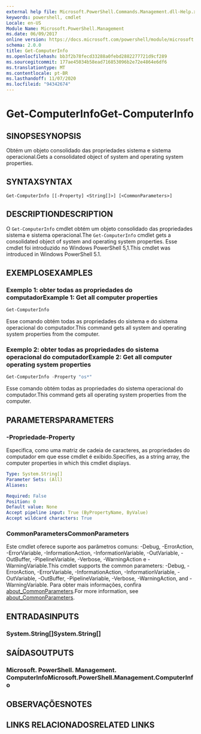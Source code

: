 ```yaml
---
external help file: Microsoft.PowerShell.Commands.Management.dll-Help.xml
keywords: powershell, cmdlet
Locale: en-US
Module Name: Microsoft.PowerShell.Management
ms.date: 06/09/2017
online version: https://docs.microsoft.com/powershell/module/microsoft.powershell.management/get-computerinfo?view=powershell-5.1&WT.mc_id=ps-gethelp
schema: 2.0.0
title: Get-ComputerInfo
ms.openlocfilehash: bb3f2b78fecd33288a0febd2882277721d9cf289
ms.sourcegitcommit: 177ae45034b58ead716853096b2e72e4864e6df6
ms.translationtype: MT
ms.contentlocale: pt-BR
ms.lasthandoff: 11/07/2020
ms.locfileid: "94342674"
---
```

# <span data-ttu-id="f74ec-103">Get-ComputerInfo</span><span class="sxs-lookup"><span data-stu-id="f74ec-103">Get-ComputerInfo</span></span>

## <span data-ttu-id="f74ec-104">SINOPSE</span><span class="sxs-lookup"><span data-stu-id="f74ec-104">SYNOPSIS</span></span>
<span data-ttu-id="f74ec-105">Obtém um objeto consolidado das propriedades sistema e sistema operacional.</span><span class="sxs-lookup"><span data-stu-id="f74ec-105">Gets a consolidated object of system and operating system properties.</span></span>

## <span data-ttu-id="f74ec-106">SYNTAX</span><span class="sxs-lookup"><span data-stu-id="f74ec-106">SYNTAX</span></span>

```
Get-ComputerInfo [[-Property] <String[]>] [<CommonParameters>]
```

## <span data-ttu-id="f74ec-107">DESCRIPTION</span><span class="sxs-lookup"><span data-stu-id="f74ec-107">DESCRIPTION</span></span>

<span data-ttu-id="f74ec-108">O `Get-ComputerInfo` cmdlet obtém um objeto consolidado das propriedades sistema e sistema operacional.</span><span class="sxs-lookup"><span data-stu-id="f74ec-108">The `Get-ComputerInfo` cmdlet gets a consolidated object of system and operating system properties.</span></span>
<span data-ttu-id="f74ec-109">Esse cmdlet foi introduzido no Windows PowerShell 5,1.</span><span class="sxs-lookup"><span data-stu-id="f74ec-109">This cmdlet was introduced in Windows PowerShell 5.1.</span></span>

## <span data-ttu-id="f74ec-110">EXEMPLOS</span><span class="sxs-lookup"><span data-stu-id="f74ec-110">EXAMPLES</span></span>

### <span data-ttu-id="f74ec-111">Exemplo 1: obter todas as propriedades do computador</span><span class="sxs-lookup"><span data-stu-id="f74ec-111">Example 1: Get all computer properties</span></span>

```powershell
Get-ComputerInfo
```

<span data-ttu-id="f74ec-112">Esse comando obtém todas as propriedades do sistema e do sistema operacional do computador.</span><span class="sxs-lookup"><span data-stu-id="f74ec-112">This command gets all system and operating system properties from the computer.</span></span>

### <span data-ttu-id="f74ec-113">Exemplo 2: obter todas as propriedades do sistema operacional do computador</span><span class="sxs-lookup"><span data-stu-id="f74ec-113">Example 2: Get all computer operating system properties</span></span>

```powershell
Get-ComputerInfo -Property "os*"
```

<span data-ttu-id="f74ec-114">Esse comando obtém todas as propriedades do sistema operacional do computador.</span><span class="sxs-lookup"><span data-stu-id="f74ec-114">This command gets all operating system properties from the computer.</span></span>

## <span data-ttu-id="f74ec-115">PARAMETERS</span><span class="sxs-lookup"><span data-stu-id="f74ec-115">PARAMETERS</span></span>

### <span data-ttu-id="f74ec-116">-Propriedade</span><span class="sxs-lookup"><span data-stu-id="f74ec-116">-Property</span></span>

<span data-ttu-id="f74ec-117">Especifica, como uma matriz de cadeia de caracteres, as propriedades do computador em que esse cmdlet é exibido.</span><span class="sxs-lookup"><span data-stu-id="f74ec-117">Specifies, as a string array, the computer properties in which this cmdlet displays.</span></span>

```yaml
Type: System.String[]
Parameter Sets: (All)
Aliases:

Required: False
Position: 0
Default value: None
Accept pipeline input: True (ByPropertyName, ByValue)
Accept wildcard characters: True
```

### <span data-ttu-id="f74ec-118">CommonParameters</span><span class="sxs-lookup"><span data-stu-id="f74ec-118">CommonParameters</span></span>

<span data-ttu-id="f74ec-119">Este cmdlet oferece suporte aos parâmetros comuns: -Debug, -ErrorAction, -ErrorVariable, -InformationAction, -InformationVariable, -OutVariable, -OutBuffer, -PipelineVariable, -Verbose, -WarningAction e -WarningVariable.</span><span class="sxs-lookup"><span data-stu-id="f74ec-119">This cmdlet supports the common parameters: -Debug, -ErrorAction, -ErrorVariable, -InformationAction, -InformationVariable, -OutVariable, -OutBuffer, -PipelineVariable, -Verbose, -WarningAction, and -WarningVariable.</span></span> <span data-ttu-id="f74ec-120">Para obter mais informações, confira [about_CommonParameters](../Microsoft.PowerShell.Core/About/about_CommonParameters.md).</span><span class="sxs-lookup"><span data-stu-id="f74ec-120">For more information, see [about_CommonParameters](../Microsoft.PowerShell.Core/About/about_CommonParameters.md).</span></span>

## <span data-ttu-id="f74ec-121">ENTRADAS</span><span class="sxs-lookup"><span data-stu-id="f74ec-121">INPUTS</span></span>

### <span data-ttu-id="f74ec-122">System.String[]</span><span class="sxs-lookup"><span data-stu-id="f74ec-122">System.String[]</span></span>

## <span data-ttu-id="f74ec-123">SAÍDAS</span><span class="sxs-lookup"><span data-stu-id="f74ec-123">OUTPUTS</span></span>

### <span data-ttu-id="f74ec-124">Microsoft. PowerShell. Management. ComputerInfo</span><span class="sxs-lookup"><span data-stu-id="f74ec-124">Microsoft.PowerShell.Management.ComputerInfo</span></span>

## <span data-ttu-id="f74ec-125">OBSERVAÇÕES</span><span class="sxs-lookup"><span data-stu-id="f74ec-125">NOTES</span></span>

## <span data-ttu-id="f74ec-126">LINKS RELACIONADOS</span><span class="sxs-lookup"><span data-stu-id="f74ec-126">RELATED LINKS</span></span>
